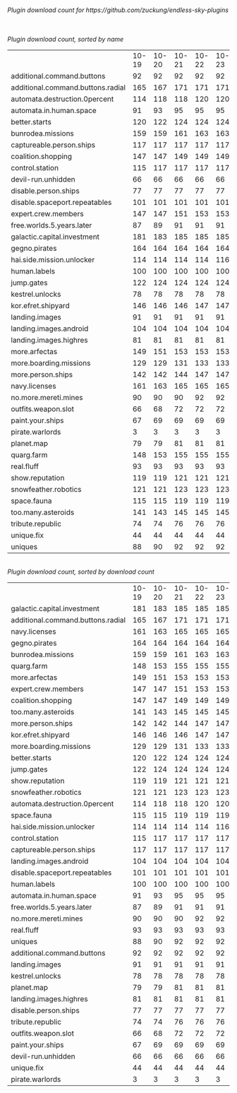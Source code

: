 <h6>Plugin download count for https://github.com/zuckung/endless-sky-plugins<br>
<br>
<h6>Plugin download count, sorted by name<br>
<table>
	<tr>
		<td></td>
		<td>10-19</td>
		<td>10-20</td>
		<td>10-21</td>
		<td>10-22</td>
		<td>10-23</td>
		<td>10-24</td>
		<td>10-25</td>
		<td>today +</td>
	</tr>
	<tr>
		<td>additional.command.buttons</td>
		<td>92</td>
		<td>92</td>
		<td>92</td>
		<td>92</td>
		<td>92</td>
		<td>92</td>
		<td>92</td>
		<td></td>
	</tr>
	<tr>
		<td>additional.command.buttons.radial</td>
		<td>165</td>
		<td>167</td>
		<td>171</td>
		<td>171</td>
		<td>171</td>
		<td>171</td>
		<td>171</td>
		<td></td>
	</tr>
	<tr>
		<td>automata.destruction.0percent</td>
		<td>114</td>
		<td>118</td>
		<td>118</td>
		<td>120</td>
		<td>120</td>
		<td>122</td>
		<td>122</td>
		<td></td>
	</tr>
	<tr>
		<td>automata.in.human.space</td>
		<td>91</td>
		<td>93</td>
		<td>95</td>
		<td>95</td>
		<td>95</td>
		<td>97</td>
		<td>97</td>
		<td></td>
	</tr>
	<tr>
		<td>better.starts</td>
		<td>120</td>
		<td>122</td>
		<td>124</td>
		<td>124</td>
		<td>124</td>
		<td>126</td>
		<td>127</td>
		<td>+ 1</td>
	</tr>
	<tr>
		<td>bunrodea.missions</td>
		<td>159</td>
		<td>159</td>
		<td>161</td>
		<td>163</td>
		<td>163</td>
		<td>165</td>
		<td>165</td>
		<td></td>
	</tr>
	<tr>
		<td>captureable.person.ships</td>
		<td>117</td>
		<td>117</td>
		<td>117</td>
		<td>117</td>
		<td>117</td>
		<td>119</td>
		<td>119</td>
		<td></td>
	</tr>
	<tr>
		<td>coalition.shopping</td>
		<td>147</td>
		<td>147</td>
		<td>149</td>
		<td>149</td>
		<td>149</td>
		<td>149</td>
		<td>151</td>
		<td>+ 2</td>
	</tr>
	<tr>
		<td>control.station</td>
		<td>115</td>
		<td>117</td>
		<td>117</td>
		<td>117</td>
		<td>117</td>
		<td>117</td>
		<td>119</td>
		<td>+ 2</td>
	</tr>
	<tr>
		<td>devil-run.unhidden</td>
		<td>66</td>
		<td>66</td>
		<td>66</td>
		<td>66</td>
		<td>66</td>
		<td>66</td>
		<td>66</td>
		<td></td>
	</tr>
	<tr>
		<td>disable.person.ships</td>
		<td>77</td>
		<td>77</td>
		<td>77</td>
		<td>77</td>
		<td>77</td>
		<td>77</td>
		<td>77</td>
		<td></td>
	</tr>
	<tr>
		<td>disable.spaceport.repeatables</td>
		<td>101</td>
		<td>101</td>
		<td>101</td>
		<td>101</td>
		<td>101</td>
		<td>103</td>
		<td>103</td>
		<td></td>
	</tr>
	<tr>
		<td>expert.crew.members</td>
		<td>147</td>
		<td>147</td>
		<td>151</td>
		<td>153</td>
		<td>153</td>
		<td>154</td>
		<td>154</td>
		<td></td>
	</tr>
	<tr>
		<td>free.worlds.5.years.later</td>
		<td>87</td>
		<td>89</td>
		<td>91</td>
		<td>91</td>
		<td>91</td>
		<td>93</td>
		<td>95</td>
		<td>+ 2</td>
	</tr>
	<tr>
		<td>galactic.capital.investment</td>
		<td>181</td>
		<td>183</td>
		<td>185</td>
		<td>185</td>
		<td>185</td>
		<td>187</td>
		<td>187</td>
		<td></td>
	</tr>
	<tr>
		<td>gegno.pirates</td>
		<td>164</td>
		<td>164</td>
		<td>164</td>
		<td>164</td>
		<td>164</td>
		<td>164</td>
		<td>166</td>
		<td>+ 2</td>
	</tr>
	<tr>
		<td>hai.side.mission.unlocker</td>
		<td>114</td>
		<td>114</td>
		<td>114</td>
		<td>114</td>
		<td>116</td>
		<td>120</td>
		<td>120</td>
		<td></td>
	</tr>
	<tr>
		<td>human.labels</td>
		<td>100</td>
		<td>100</td>
		<td>100</td>
		<td>100</td>
		<td>100</td>
		<td>102</td>
		<td>102</td>
		<td></td>
	</tr>
	<tr>
		<td>jump.gates</td>
		<td>122</td>
		<td>124</td>
		<td>124</td>
		<td>124</td>
		<td>124</td>
		<td>126</td>
		<td>126</td>
		<td></td>
	</tr>
	<tr>
		<td>kestrel.unlocks</td>
		<td>78</td>
		<td>78</td>
		<td>78</td>
		<td>78</td>
		<td>78</td>
		<td>82</td>
		<td>82</td>
		<td></td>
	</tr>
	<tr>
		<td>kor.efret.shipyard</td>
		<td>146</td>
		<td>146</td>
		<td>146</td>
		<td>147</td>
		<td>147</td>
		<td>149</td>
		<td>149</td>
		<td></td>
	</tr>
	<tr>
		<td>landing.images</td>
		<td>91</td>
		<td>91</td>
		<td>91</td>
		<td>91</td>
		<td>91</td>
		<td>91</td>
		<td>91</td>
		<td></td>
	</tr>
	<tr>
		<td>landing.images.android</td>
		<td>104</td>
		<td>104</td>
		<td>104</td>
		<td>104</td>
		<td>104</td>
		<td>104</td>
		<td>104</td>
		<td></td>
	</tr>
	<tr>
		<td>landing.images.highres</td>
		<td>81</td>
		<td>81</td>
		<td>81</td>
		<td>81</td>
		<td>81</td>
		<td>81</td>
		<td>81</td>
		<td></td>
	</tr>
	<tr>
		<td>more.arfectas</td>
		<td>149</td>
		<td>151</td>
		<td>153</td>
		<td>153</td>
		<td>153</td>
		<td>155</td>
		<td>155</td>
		<td></td>
	</tr>
	<tr>
		<td>more.boarding.missions</td>
		<td>129</td>
		<td>129</td>
		<td>131</td>
		<td>133</td>
		<td>133</td>
		<td>135</td>
		<td>135</td>
		<td></td>
	</tr>
	<tr>
		<td>more.person.ships</td>
		<td>142</td>
		<td>142</td>
		<td>144</td>
		<td>147</td>
		<td>147</td>
		<td>149</td>
		<td>149</td>
		<td></td>
	</tr>
	<tr>
		<td>navy.licenses</td>
		<td>161</td>
		<td>163</td>
		<td>165</td>
		<td>165</td>
		<td>165</td>
		<td>167</td>
		<td>167</td>
		<td></td>
	</tr>
	<tr>
		<td>no.more.mereti.mines</td>
		<td>90</td>
		<td>90</td>
		<td>90</td>
		<td>92</td>
		<td>92</td>
		<td>94</td>
		<td>94</td>
		<td></td>
	</tr>
	<tr>
		<td>outfits.weapon.slot</td>
		<td>66</td>
		<td>68</td>
		<td>72</td>
		<td>72</td>
		<td>72</td>
		<td>74</td>
		<td>75</td>
		<td>+ 1</td>
	</tr>
	<tr>
		<td>paint.your.ships</td>
		<td>67</td>
		<td>69</td>
		<td>69</td>
		<td>69</td>
		<td>69</td>
		<td>69</td>
		<td>70</td>
		<td>+ 1</td>
	</tr>
	<tr>
		<td>pirate.warlords</td>
		<td>3</td>
		<td>3</td>
		<td>3</td>
		<td>3</td>
		<td>3</td>
		<td>3</td>
		<td>3</td>
		<td></td>
	</tr>
	<tr>
		<td>planet.map</td>
		<td>79</td>
		<td>79</td>
		<td>81</td>
		<td>81</td>
		<td>81</td>
		<td>81</td>
		<td>81</td>
		<td></td>
	</tr>
	<tr>
		<td>quarg.farm</td>
		<td>148</td>
		<td>153</td>
		<td>155</td>
		<td>155</td>
		<td>155</td>
		<td>157</td>
		<td>157</td>
		<td></td>
	</tr>
	<tr>
		<td>real.fluff</td>
		<td>93</td>
		<td>93</td>
		<td>93</td>
		<td>93</td>
		<td>93</td>
		<td>93</td>
		<td>93</td>
		<td></td>
	</tr>
	<tr>
		<td>show.reputation</td>
		<td>119</td>
		<td>119</td>
		<td>121</td>
		<td>121</td>
		<td>121</td>
		<td>123</td>
		<td>125</td>
		<td>+ 2</td>
	</tr>
	<tr>
		<td>snowfeather.robotics</td>
		<td>121</td>
		<td>121</td>
		<td>123</td>
		<td>123</td>
		<td>123</td>
		<td>123</td>
		<td>123</td>
		<td></td>
	</tr>
	<tr>
		<td>space.fauna</td>
		<td>115</td>
		<td>115</td>
		<td>119</td>
		<td>119</td>
		<td>119</td>
		<td>121</td>
		<td>121</td>
		<td></td>
	</tr>
	<tr>
		<td>too.many.asteroids</td>
		<td>141</td>
		<td>143</td>
		<td>145</td>
		<td>145</td>
		<td>145</td>
		<td>147</td>
		<td>149</td>
		<td>+ 2</td>
	</tr>
	<tr>
		<td>tribute.republic</td>
		<td>74</td>
		<td>74</td>
		<td>76</td>
		<td>76</td>
		<td>76</td>
		<td>76</td>
		<td>76</td>
		<td></td>
	</tr>
	<tr>
		<td>unique.fix</td>
		<td>44</td>
		<td>44</td>
		<td>44</td>
		<td>44</td>
		<td>44</td>
		<td>44</td>
		<td>44</td>
		<td></td>
	</tr>
	<tr>
		<td>uniques</td>
		<td>88</td>
		<td>90</td>
		<td>92</td>
		<td>92</td>
		<td>92</td>
		<td>92</td>
		<td>92</td>
		<td></td>
	</tr>
</table>
</h6>
<h6>Plugin download count, sorted by download count<br>
<table>
	<tr>
		<td></td>
		<td>10-19</td>
		<td>10-20</td>
		<td>10-21</td>
		<td>10-22</td>
		<td>10-23</td>
		<td>10-24</td>
		<td>10-25</td>
		<td>today +</td>
	</tr>
	<tr>
		<td>galactic.capital.investment</td>
		<td>181</td>
		<td>183</td>
		<td>185</td>
		<td>185</td>
		<td>185</td>
		<td>187</td>
		<td>187</td>
		<td></td>
	</tr>
	<tr>
		<td>additional.command.buttons.radial</td>
		<td>165</td>
		<td>167</td>
		<td>171</td>
		<td>171</td>
		<td>171</td>
		<td>171</td>
		<td>171</td>
		<td></td>
	</tr>
	<tr>
		<td>navy.licenses</td>
		<td>161</td>
		<td>163</td>
		<td>165</td>
		<td>165</td>
		<td>165</td>
		<td>167</td>
		<td>167</td>
		<td></td>
	</tr>
	<tr>
		<td>gegno.pirates</td>
		<td>164</td>
		<td>164</td>
		<td>164</td>
		<td>164</td>
		<td>164</td>
		<td>164</td>
		<td>166</td>
		<td>+ 2</td>
	</tr>
	<tr>
		<td>bunrodea.missions</td>
		<td>159</td>
		<td>159</td>
		<td>161</td>
		<td>163</td>
		<td>163</td>
		<td>165</td>
		<td>165</td>
		<td></td>
	</tr>
	<tr>
		<td>quarg.farm</td>
		<td>148</td>
		<td>153</td>
		<td>155</td>
		<td>155</td>
		<td>155</td>
		<td>157</td>
		<td>157</td>
		<td></td>
	</tr>
	<tr>
		<td>more.arfectas</td>
		<td>149</td>
		<td>151</td>
		<td>153</td>
		<td>153</td>
		<td>153</td>
		<td>155</td>
		<td>155</td>
		<td></td>
	</tr>
	<tr>
		<td>expert.crew.members</td>
		<td>147</td>
		<td>147</td>
		<td>151</td>
		<td>153</td>
		<td>153</td>
		<td>154</td>
		<td>154</td>
		<td></td>
	</tr>
	<tr>
		<td>coalition.shopping</td>
		<td>147</td>
		<td>147</td>
		<td>149</td>
		<td>149</td>
		<td>149</td>
		<td>149</td>
		<td>151</td>
		<td>+ 2</td>
	</tr>
	<tr>
		<td>too.many.asteroids</td>
		<td>141</td>
		<td>143</td>
		<td>145</td>
		<td>145</td>
		<td>145</td>
		<td>147</td>
		<td>149</td>
		<td>+ 2</td>
	</tr>
	<tr>
		<td>more.person.ships</td>
		<td>142</td>
		<td>142</td>
		<td>144</td>
		<td>147</td>
		<td>147</td>
		<td>149</td>
		<td>149</td>
		<td></td>
	</tr>
	<tr>
		<td>kor.efret.shipyard</td>
		<td>146</td>
		<td>146</td>
		<td>146</td>
		<td>147</td>
		<td>147</td>
		<td>149</td>
		<td>149</td>
		<td></td>
	</tr>
	<tr>
		<td>more.boarding.missions</td>
		<td>129</td>
		<td>129</td>
		<td>131</td>
		<td>133</td>
		<td>133</td>
		<td>135</td>
		<td>135</td>
		<td></td>
	</tr>
	<tr>
		<td>better.starts</td>
		<td>120</td>
		<td>122</td>
		<td>124</td>
		<td>124</td>
		<td>124</td>
		<td>126</td>
		<td>127</td>
		<td>+ 1</td>
	</tr>
	<tr>
		<td>jump.gates</td>
		<td>122</td>
		<td>124</td>
		<td>124</td>
		<td>124</td>
		<td>124</td>
		<td>126</td>
		<td>126</td>
		<td></td>
	</tr>
	<tr>
		<td>show.reputation</td>
		<td>119</td>
		<td>119</td>
		<td>121</td>
		<td>121</td>
		<td>121</td>
		<td>123</td>
		<td>125</td>
		<td>+ 2</td>
	</tr>
	<tr>
		<td>snowfeather.robotics</td>
		<td>121</td>
		<td>121</td>
		<td>123</td>
		<td>123</td>
		<td>123</td>
		<td>123</td>
		<td>123</td>
		<td></td>
	</tr>
	<tr>
		<td>automata.destruction.0percent</td>
		<td>114</td>
		<td>118</td>
		<td>118</td>
		<td>120</td>
		<td>120</td>
		<td>122</td>
		<td>122</td>
		<td></td>
	</tr>
	<tr>
		<td>space.fauna</td>
		<td>115</td>
		<td>115</td>
		<td>119</td>
		<td>119</td>
		<td>119</td>
		<td>121</td>
		<td>121</td>
		<td></td>
	</tr>
	<tr>
		<td>hai.side.mission.unlocker</td>
		<td>114</td>
		<td>114</td>
		<td>114</td>
		<td>114</td>
		<td>116</td>
		<td>120</td>
		<td>120</td>
		<td></td>
	</tr>
	<tr>
		<td>control.station</td>
		<td>115</td>
		<td>117</td>
		<td>117</td>
		<td>117</td>
		<td>117</td>
		<td>117</td>
		<td>119</td>
		<td>+ 2</td>
	</tr>
	<tr>
		<td>captureable.person.ships</td>
		<td>117</td>
		<td>117</td>
		<td>117</td>
		<td>117</td>
		<td>117</td>
		<td>119</td>
		<td>119</td>
		<td></td>
	</tr>
	<tr>
		<td>landing.images.android</td>
		<td>104</td>
		<td>104</td>
		<td>104</td>
		<td>104</td>
		<td>104</td>
		<td>104</td>
		<td>104</td>
		<td></td>
	</tr>
	<tr>
		<td>disable.spaceport.repeatables</td>
		<td>101</td>
		<td>101</td>
		<td>101</td>
		<td>101</td>
		<td>101</td>
		<td>103</td>
		<td>103</td>
		<td></td>
	</tr>
	<tr>
		<td>human.labels</td>
		<td>100</td>
		<td>100</td>
		<td>100</td>
		<td>100</td>
		<td>100</td>
		<td>102</td>
		<td>102</td>
		<td></td>
	</tr>
	<tr>
		<td>automata.in.human.space</td>
		<td>91</td>
		<td>93</td>
		<td>95</td>
		<td>95</td>
		<td>95</td>
		<td>97</td>
		<td>97</td>
		<td></td>
	</tr>
	<tr>
		<td>free.worlds.5.years.later</td>
		<td>87</td>
		<td>89</td>
		<td>91</td>
		<td>91</td>
		<td>91</td>
		<td>93</td>
		<td>95</td>
		<td>+ 2</td>
	</tr>
	<tr>
		<td>no.more.mereti.mines</td>
		<td>90</td>
		<td>90</td>
		<td>90</td>
		<td>92</td>
		<td>92</td>
		<td>94</td>
		<td>94</td>
		<td></td>
	</tr>
	<tr>
		<td>real.fluff</td>
		<td>93</td>
		<td>93</td>
		<td>93</td>
		<td>93</td>
		<td>93</td>
		<td>93</td>
		<td>93</td>
		<td></td>
	</tr>
	<tr>
		<td>uniques</td>
		<td>88</td>
		<td>90</td>
		<td>92</td>
		<td>92</td>
		<td>92</td>
		<td>92</td>
		<td>92</td>
		<td></td>
	</tr>
	<tr>
		<td>additional.command.buttons</td>
		<td>92</td>
		<td>92</td>
		<td>92</td>
		<td>92</td>
		<td>92</td>
		<td>92</td>
		<td>92</td>
		<td></td>
	</tr>
	<tr>
		<td>landing.images</td>
		<td>91</td>
		<td>91</td>
		<td>91</td>
		<td>91</td>
		<td>91</td>
		<td>91</td>
		<td>91</td>
		<td></td>
	</tr>
	<tr>
		<td>kestrel.unlocks</td>
		<td>78</td>
		<td>78</td>
		<td>78</td>
		<td>78</td>
		<td>78</td>
		<td>82</td>
		<td>82</td>
		<td></td>
	</tr>
	<tr>
		<td>planet.map</td>
		<td>79</td>
		<td>79</td>
		<td>81</td>
		<td>81</td>
		<td>81</td>
		<td>81</td>
		<td>81</td>
		<td></td>
	</tr>
	<tr>
		<td>landing.images.highres</td>
		<td>81</td>
		<td>81</td>
		<td>81</td>
		<td>81</td>
		<td>81</td>
		<td>81</td>
		<td>81</td>
		<td></td>
	</tr>
	<tr>
		<td>disable.person.ships</td>
		<td>77</td>
		<td>77</td>
		<td>77</td>
		<td>77</td>
		<td>77</td>
		<td>77</td>
		<td>77</td>
		<td></td>
	</tr>
	<tr>
		<td>tribute.republic</td>
		<td>74</td>
		<td>74</td>
		<td>76</td>
		<td>76</td>
		<td>76</td>
		<td>76</td>
		<td>76</td>
		<td></td>
	</tr>
	<tr>
		<td>outfits.weapon.slot</td>
		<td>66</td>
		<td>68</td>
		<td>72</td>
		<td>72</td>
		<td>72</td>
		<td>74</td>
		<td>75</td>
		<td>+ 1</td>
	</tr>
	<tr>
		<td>paint.your.ships</td>
		<td>67</td>
		<td>69</td>
		<td>69</td>
		<td>69</td>
		<td>69</td>
		<td>69</td>
		<td>70</td>
		<td>+ 1</td>
	</tr>
	<tr>
		<td>devil-run.unhidden</td>
		<td>66</td>
		<td>66</td>
		<td>66</td>
		<td>66</td>
		<td>66</td>
		<td>66</td>
		<td>66</td>
		<td></td>
	</tr>
	<tr>
		<td>unique.fix</td>
		<td>44</td>
		<td>44</td>
		<td>44</td>
		<td>44</td>
		<td>44</td>
		<td>44</td>
		<td>44</td>
		<td></td>
	</tr>
	<tr>
		<td>pirate.warlords</td>
		<td>3</td>
		<td>3</td>
		<td>3</td>
		<td>3</td>
		<td>3</td>
		<td>3</td>
		<td>3</td>
		<td></td>
	</tr>
</table>
</h6>

